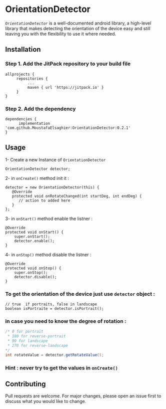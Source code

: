 # OrientationDetector

*`OrientationDetector`* is a well-documented android library, a high-level library that makes detecting the orientation of the device easy and still leaving you with the flexibility to use it where needed.

## Installation

### Step 1. Add the JitPack repository to your build file



```
allprojects {
     repositories {
	      ...
	      maven { url 'https://jitpack.io' }
     }
}
```

### Step 2. Add the dependency




```
dependencies {
	  implementation 'com.github.MoustafaElsaghier:OrientationDetector:0.2.1'
}
```


## Usage
1- Create a new Instance of `OrientationDetector`
```
OrientationDetector detector;
```
2- in `onCreate()` method init it :
```
detector = new OrientationDetector(this) {
   @Override
   protected void onRotateChanged(int startDeg, int endDeg) {
      // action to added here
   }
};
```
3- in `onStart()` method enable the listner :

```
@Override
protected void onStart() {
    super.onStart();
    detector.enable();
}
```
4- in `onStop()` method disable the listner :

```
@Override
protected void onStop() {
    super.onStop();
    detector.disable();
}
```
### To get the orientation of the device just use `detector` object :
```
// true  if portraits, false in landscape
boolean isPortraite = detector.isPortrait();
```

### in case you need to know the degree of rotation :
```java
/* 0 for portrait
 * 180 for reverse-portrait
 * 90 for landscape
 * 270 for reverse-landscape
*/
int rotateValue = detector.getRotateValue();
```
### Hint : never try to get the values in `onCreate()`
## Contributing
Pull requests are welcome. For major changes, please open an issue first to discuss what you would like to change.
